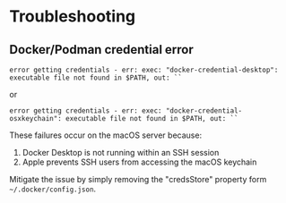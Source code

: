 # Troubleshooting

## Docker/Podman credential error

    error getting credentials - err: exec: "docker-credential-desktop": executable file not found in $PATH, out: ``

or

    error getting credentials - err: exec: "docker-credential-osxkeychain": executable file not found in $PATH, out: ``

These failures occur on the macOS server because:
1. Docker Desktop is not running within an SSH session
2. Apple prevents SSH users from accessing the macOS keychain

Mitigate the issue by simply removing the "credsStore" property form `~/.docker/config.json`.
